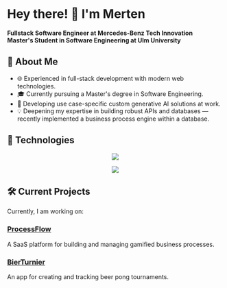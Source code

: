 # Hey there! 👋 I'm Merten

**Fullstack Software Engineer at Mercedes-Benz Tech Innovation**  
**Master's Student in Software Engineering at Ulm University**

## 🚀 About Me

- 🌐 Experienced in full-stack development with modern web technologies.
- 🎓 Currently pursuing a Master's degree in Software Engineering.
- 🤖 Developing use case-specific custom generative AI solutions at work.
- 💡 Deepening my expertise in building robust APIs and databases — recently implemented a business process engine within a database.

## 🔧 Technologies

<p align="center">
  <img src="https://skillicons.dev/icons?i=ts,react,next,supabase,postgres,tailwind,docker" />
</p>

<p align="center">
  <img src="https://skillicons.dev/icons?i=kotlin,java,express,py" />
</p>

## 🛠 Current Projects

Currently, I am working on:

### [ProcessFlow](https://processflow.mertendieckmann.de)

A SaaS platform for building and managing gamified business processes.

### [BierTurnier](https://BierTurnier.de)

An app for creating and tracking beer pong tournaments.
